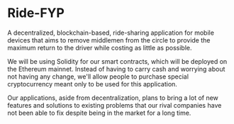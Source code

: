 # Ride-FYP

A decentralized, blockchain-based, ride-sharing application for mobile devices that aims to remove middlemen from the circle to provide the maximum return to the driver while costing as little as possible.

We will be using Solidity for our smart contracts, which will be deployed on the Ethereum mainnet. Instead of having to carry cash and worrying about not having any change, we'll allow people to purchase special cryptocurrency meant only to be used for this application.

Our applications, aside from decentralization, plans to bring a lot of new features and solutions to existing problems that our rival companies have not been able to fix despite being in the market for a long time.
